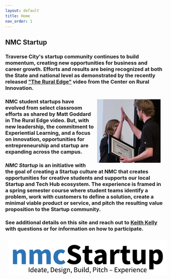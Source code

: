 ```yaml
---
layout: default
title: Home
nav_order: 1
---
```


## NMC Startup

### Traverse City's startup community continues to build momentum, creating new opportunities for business and career growth. Efforts and results are being recognized at both the State and national level as demonstrated by the recently released ["The Rural Edge"](https://ruralinnovation.us/resources/storytelling/rural-edge-traverse-city/) video from the Center on Rural Innovation. 

<img alt="Student high-five" style="float:right;width:40%;height:auto;padding:10px;" src="assets/images/high_five_small.jpg" >

### NMC student startups have evolved from select classroom efforts as shared by Matt Goddard in The Rural Edge video. But, with new leadership, the commitment to Experiential Learning, and a focus on innovation, opportunities for entrepreneurship and startup are expanding across the campus.

### *NMC Startup* is an initiative with the goal of creating a Startup culture at NMC that creates opportunities for creative students and supports our local Startup and Tech Hub ecosystem. The experience is framed in a spring semester course where student teams identify a problem, work with customers to define a solution, create a minimal viable product or service, and pitch the resulting value proposition to the Startup community.

### See additional details on this site and reach out to [Keith Kelly](mailto:kkelly@nmc.edu) with questions or for information on how to participate. 

<img alt="nmc startup logo" style="align:center;width:300;height:auto;padding:10px;" src="assets/images/nmc_startup_logo.png" >
